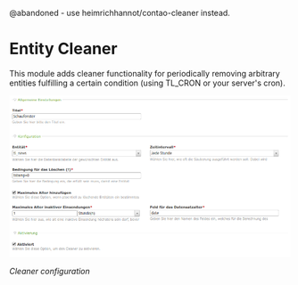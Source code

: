 @abandoned - use heimrichhannot/contao-cleaner instead.

# Entity Cleaner

This module adds cleaner functionality for periodically removing arbitrary entities fulfilling a certain condition (using TL_CRON or your server's cron).

![alt Archive](docs/screenshot.png)

*Cleaner configuration*
